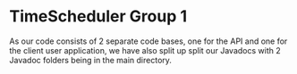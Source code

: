 # TimeScheduler Group 1

As our code consists of 2 separate code bases, one for the API and one for the client user application, we have also split up split our Javadocs with 2 Javadoc folders being in the main directory.
